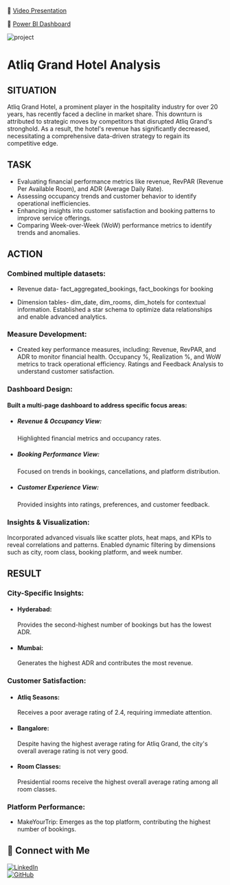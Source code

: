 📌 [Video Presentation](https://www.linkedin.com/posts/kuldeep-tanwar2845_%F0%9D%97%A5%F0%9D%97%B2%F0%9D%98%80%F0%9D%98%82%F0%9D%97%BA%F0%9D%97%B6%F0%9D%97%BB%F0%9D%97%B4-%F0%9D%97%A0%F0%9D%98%86-%F0%9D%97%97%F0%9D%97%AE%F0%9D%98%81%F0%9D%97%AE-%F0%9D%97%94%F0%9D%97%BB%F0%9D%97%AE%F0%9D%97%B9%F0%9D%98%86-activity-7281245614414217216-y29k?utm_source=share&utm_medium=member_desktop)

📌 [Power BI Dashboard](https://app.powerbi.com/view?r=eyJrIjoiOTMxYmQwZWMtZGM3MC00NTQ3LTg4YTItMDg0OGFhNjc1NWE0IiwidCI6ImM2ZTU0OWIzLTVmNDUtNDAzMi1hYWU5LWQ0MjQ0ZGM1YjJjNCJ9)

![project](https://github.com/tanwar2845/Hotel-Grand/blob/main/Images/Screenshot.png)

# Atliq Grand Hotel Analysis
## SITUATION
Atliq Grand Hotel, a prominent player in the hospitality industry for over 20 years, has recently faced a decline in market share.
This downturn is attributed to strategic moves by competitors that disrupted Atliq Grand's stronghold. As a result, the hotel's 
revenue has significantly decreased, necessitating a comprehensive data-driven strategy to regain its competitive edge.

## TASK
   * Evaluating financial performance metrics like revenue, RevPAR (Revenue Per Available Room), and ADR (Average Daily Rate).
   * Assessing occupancy trends and customer behavior to identify operational inefficiencies.
   * Enhancing insights into customer satisfaction and booking patterns to improve service offerings.
   * Comparing Week-over-Week (WoW) performance metrics to identify trends and anomalies.

## ACTION
### Combined multiple datasets:


   * Revenue data-
      fact_aggregated_bookings, 
      fact_bookings for booking 

   * Dimension tables- 
      dim_date, 
      dim_rooms, 
      dim_hotels 
   for contextual information.
   Established a star schema to optimize data relationships and enable advanced analytics.

### Measure Development:
* Created key performance measures, including:
  Revenue, RevPAR, and ADR to monitor financial health.
  Occupancy %, Realization %, and WoW metrics to track operational efficiency.
  Ratings and Feedback Analysis to understand customer satisfaction.

### Dashboard Design:
#### Built a multi-page dashboard to address specific focus areas:

  * ##### Revenue & Occupancy View:
      Highlighted financial metrics and occupancy rates.
  * ##### Booking Performance View: 
      Focused on trends in bookings, cancellations, and platform distribution.
  * ##### Customer Experience View: 
      Provided insights into ratings, preferences, and customer feedback.

### Insights & Visualization:
Incorporated advanced visuals like scatter plots, heat maps, and KPIs to reveal correlations and patterns.
Enabled dynamic filtering by dimensions such as city, room class, booking platform, and week number.

## RESULT

### City-Specific Insights:

* #### Hyderabad:
  Provides the second-highest number of bookings but has the lowest ADR.
* #### Mumbai:
   Generates the highest ADR and contributes the most revenue.

### Customer Satisfaction:

* #### Atliq Seasons:
   Receives a poor average rating of 2.4, requiring immediate attention.
* #### Bangalore: 
   Despite having the highest average rating for Atliq Grand, the city's overall average rating is not very good.
* #### Room Classes: 
   Presidential rooms receive the highest overall average rating among all room classes.
  
### Platform Performance:

  * MakeYourTrip: Emerges as the top platform, contributing the highest number of bookings.

## 🔗 Connect with Me
[![LinkedIn](https://img.shields.io/badge/LinkedIn-0077B5?style=for-the-badge&logo=linkedin&logoColor=white)](https://www.linkedin.com/in/kuldeep-tanwar2845)  
[![GitHub](https://img.shields.io/badge/GitHub-181717?style=for-the-badge&logo=github&logoColor=white)](https://github.com/tanwar2845)
